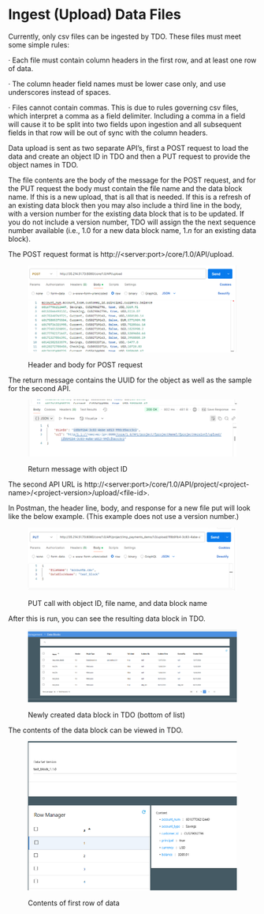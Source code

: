 # Ingest (Upload) Data Files

Currently, only csv files can be ingested by TDO.  These files must meet some simple rules:

·       Each file must contain column headers in the first row, and at least one row of data.

·       The column header field names must be lower case only, and use underscores instead of spaces.

·       Files cannot contain commas.  This is due to rules governing csv files, which interpret a comma as a field delimiter. Including a comma in a field will cause it to be split into two fields upon ingestion and all subsequent fields in that row will be out of sync with the column headers.

&#x20;Data upload is sent as two separate API’s, first a POST request to load the data and create an object ID in TDO and then a PUT request to provide the object names in TDO.&#x20;

&#x20;The file contents are the body of the message for the POST request, and for the PUT request the body must contain the file name and the data block name.  If this is a new upload, that is all that is needed.  If this is a refresh of an existing data block then you may also include a third line in the body, with a version number for the existing data block that is to be updated. If you do not include a version number, TDO will assign the the next sequence number available (i.e., 1.0 for a new data block name, 1._n_ for an existing data block).

&#x20;The POST request format is  http://\<server:port>/core/1.0/API/upload.

&#x20;

<figure><img src="../../../../../.gitbook/assets/image (277).png" alt=""><figcaption><p>Header and body for POST request</p></figcaption></figure>

The return message contains the UUID for the object as well as the sample for the second API.

&#x20;

<figure><img src="../../../../../.gitbook/assets/image (278).png" alt=""><figcaption><p>Return message with object ID</p></figcaption></figure>

The second API URL is http://\<server:port>/core/1.0/API/project/\<project-name>/\<project-version>/upload/\<file-id>.

&#x20;In Postman, the header line, body, and response for a new file put will look like the below example.  (This example does not use a version number.)

&#x20;

<figure><img src="../../../../../.gitbook/assets/image (279).png" alt=""><figcaption><p>PUT call with object ID, file name, and data block name</p></figcaption></figure>

&#x20;After this is run, you can see the resulting data block in TDO.

&#x20;

<figure><img src="../../../../../.gitbook/assets/image (280).png" alt=""><figcaption><p>Newly created data block in TDO (bottom of list)</p></figcaption></figure>

The contents of the data block can be viewed in TDO.

<figure><img src="../../../../../.gitbook/assets/image (281).png" alt=""><figcaption><p>Contents of first row of data </p></figcaption></figure>

